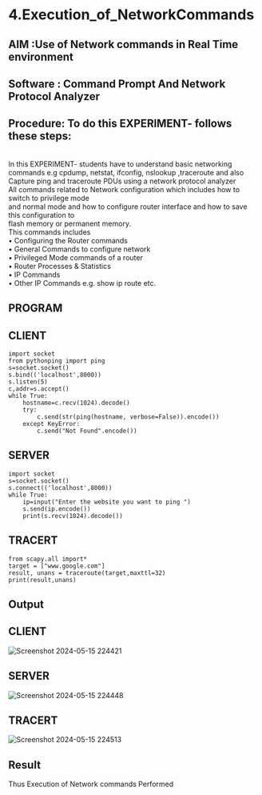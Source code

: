 # 4.Execution_of_NetworkCommands
## AIM :Use of Network commands in Real Time environment
## Software : Command Prompt And Network Protocol Analyzer
## Procedure: To do this EXPERIMENT- follows these steps:
<BR>
In this EXPERIMENT- students have to understand basic networking commands e.g cpdump, netstat, ifconfig, nslookup ,traceroute and also Capture ping and traceroute PDUs using a network protocol analyzer 
<BR>
All commands related to Network configuration which includes how to switch to privilege mode
<BR>
and normal mode and how to configure router interface and how to save this configuration to
<BR>
flash memory or permanent memory.
<BR>
This commands includes
<BR>
• Configuring the Router commands
<BR>
• General Commands to configure network
<BR>
• Privileged Mode commands of a router 
<BR>
• Router Processes & Statistics
<BR>
• IP Commands
<BR>
• Other IP Commands e.g. show ip route etc.
<BR> 

## PROGRAM
## CLIENT
```
import socket 
from pythonping import ping 
s=socket.socket() 
s.bind(('localhost',8000)) 
s.listen(5) 
c,addr=s.accept() 
while True: 
    hostname=c.recv(1024).decode() 
    try: 
        c.send(str(ping(hostname, verbose=False)).encode()) 
    except KeyError: 
        c.send("Not Found".encode())
```
## SERVER
```
import socket 
s=socket.socket() 
s.connect(('localhost',8000)) 
while True: 
    ip=input("Enter the website you want to ping ") 
    s.send(ip.encode()) 
    print(s.recv(1024).decode())
```
## TRACERT
```
from scapy.all import* 
target = ["www.google.com"] 
result, unans = traceroute(target,maxttl=32) 
print(result,unans)
```
## Output
## CLIENT
![Screenshot 2024-05-15 224421](https://github.com/Yogesh-Yogi-1/4.Execution_of_NetworkCommends/assets/148514598/5d99a6ce-81cc-4cac-be6d-5435fd1aef8b)
## SERVER
![Screenshot 2024-05-15 224448](https://github.com/Yogesh-Yogi-1/4.Execution_of_NetworkCommends/assets/148514598/e63d953b-2744-48d5-bf19-caff13f8895f)
## TRACERT
![Screenshot 2024-05-15 224513](https://github.com/Yogesh-Yogi-1/4.Execution_of_NetworkCommends/assets/148514598/dc858e1b-2a37-4728-b1f4-826d71d3f9b7)
## Result
Thus Execution of Network commands Performed 
